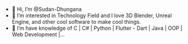 - 👋 Hi, I’m @Sudan-Dhungana
- 👀 I’m interested in Technology Field and I love 3D Blender, Unreal Engine, and other cool software to make cool things.
- 🌱 I’m have knowledge of C | C# | Python | Flutter - Dart | Java | OOP | Web Development |...

<!---
Sudan-Dhungana/Sudan-Dhungana is a ✨ special ✨ repository because its `README.md` (this file) appears on your GitHub profile.
You can click the Preview link to take a look at your changes.
--->
